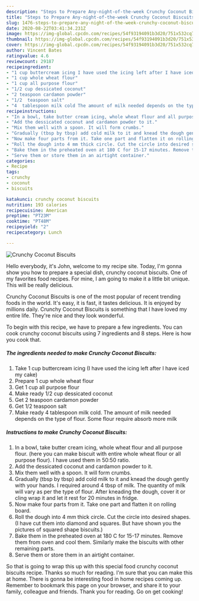 ```yaml
---
description: "Steps to Prepare Any-night-of-the-week Crunchy Coconut Biscuits"
title: "Steps to Prepare Any-night-of-the-week Crunchy Coconut Biscuits"
slug: 1476-steps-to-prepare-any-night-of-the-week-crunchy-coconut-biscuits
date: 2020-08-22T03:41:34.231Z
image: https://img-global.cpcdn.com/recipes/54f93194091b3d20/751x532cq70/crunchy-coconut-biscuits-recipe-main-photo.jpg
thumbnail: https://img-global.cpcdn.com/recipes/54f93194091b3d20/751x532cq70/crunchy-coconut-biscuits-recipe-main-photo.jpg
cover: https://img-global.cpcdn.com/recipes/54f93194091b3d20/751x532cq70/crunchy-coconut-biscuits-recipe-main-photo.jpg
author: Vincent Bates
ratingvalue: 4.6
reviewcount: 29187
recipeingredient:
- "1 cup buttercream icing I have used the icing left after I have iced my cake"
- "1 cup whole wheat flour"
- "1 cup all purpose flour"
- "1/2 cup dessicated coconut"
- "2 teaspoon cardamon powder"
- "1/2  teaspoon salt"
- "4  tablespoon milk cold The amount of milk needed depends on the type of flour Some flour require absorb more milk"
recipeinstructions:
- "In a bowl, take butter cream icing, whole wheat flour and all purpose flour. (here you can make biscuit with entire whole wheat flour or all purpose flour). I have used them in 50:50 ratio."
- "Add the dessicated coconut and cardamon powder to it."
- "Mix them well with a spoon. It will form crumbs."
- "Gradually (tbsp by tbsp) add cold milk to it and knead the dough gently with your hands. I required around 4 tbsp of milk. The quantity of milk will vary as per the type of flour. After kneading the dough, cover it or cling wrap it and let it rest for 20 minutes in fridge."
- "Now make four parts from it. Take one part and flatten it on rolling board."
- "Roll the dough into 4 mm thick circle. Cut the circle into desired shapes. (I have cut them into diamond and squares. But have shown you the pictures of squared shape biscuits.)"
- "Bake them in the preheated oven at 180 C for 15-17 minutes. Remove them from oven and cool them. Similarly make the biscuits with other remaining parts."
- "Serve them or store them in an airtight container."
categories:
- Recipe
tags:
- crunchy
- coconut
- biscuits

katakunci: crunchy coconut biscuits 
nutrition: 193 calories
recipecuisine: American
preptime: "PT23M"
cooktime: "PT48M"
recipeyield: "2"
recipecategory: Lunch

---
```



![Crunchy Coconut Biscuits](https://img-global.cpcdn.com/recipes/54f93194091b3d20/751x532cq70/crunchy-coconut-biscuits-recipe-main-photo.jpg)

Hello everybody, it's John, welcome to my recipe site. Today, I'm gonna show you how to prepare a special dish, crunchy coconut biscuits. One of my favorites food recipes. For mine, I am going to make it a little bit unique. This will be really delicious.



Crunchy Coconut Biscuits is one of the most popular of recent trending foods in the world. It's easy, it is fast, it tastes delicious. It is enjoyed by millions daily. Crunchy Coconut Biscuits is something that I have loved my entire life. They're nice and they look wonderful.


To begin with this recipe, we have to prepare a few ingredients. You can cook crunchy coconut biscuits using 7 ingredients and 8 steps. Here is how you cook that.

<!--inarticleads1-->

##### The ingredients needed to make Crunchy Coconut Biscuits:

1. Take 1 cup buttercream icing (I have used the icing left after I have iced my cake)
1. Prepare 1 cup whole wheat flour
1. Get 1 cup all purpose flour
1. Make ready 1/2 cup dessicated coconut
1. Get 2 teaspoon cardamon powder
1. Get 1/2  teaspoon salt
1. Make ready 4  tablespoon milk cold. The amount of milk needed depends on the type of flour. Some flour require absorb more milk




<!--inarticleads2-->

##### Instructions to make Crunchy Coconut Biscuits:

1. In a bowl, take butter cream icing, whole wheat flour and all purpose flour. (here you can make biscuit with entire whole wheat flour or all purpose flour). I have used them in 50:50 ratio.
1. Add the dessicated coconut and cardamon powder to it.
1. Mix them well with a spoon. It will form crumbs.
1. Gradually (tbsp by tbsp) add cold milk to it and knead the dough gently with your hands. I required around 4 tbsp of milk. The quantity of milk will vary as per the type of flour. After kneading the dough, cover it or cling wrap it and let it rest for 20 minutes in fridge.
1. Now make four parts from it. Take one part and flatten it on rolling board.
1. Roll the dough into 4 mm thick circle. Cut the circle into desired shapes. (I have cut them into diamond and squares. But have shown you the pictures of squared shape biscuits.)
1. Bake them in the preheated oven at 180 C for 15-17 minutes. Remove them from oven and cool them. Similarly make the biscuits with other remaining parts.
1. Serve them or store them in an airtight container.




So that is going to wrap this up with this special food crunchy coconut biscuits recipe. Thanks so much for reading. I'm sure that you can make this at home. There is gonna be interesting food in home recipes coming up. Remember to bookmark this page on your browser, and share it to your family, colleague and friends. Thank you for reading. Go on get cooking!
